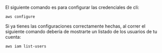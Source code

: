 El siguiente comando es para configurar las credenciales de cli:
```
aws configure
```

Si ya tienes las configuraciones correctamente hechas, al correr el siguiente comando debería de mostrarte un listado de los usuarios de tu cuenta:
```
aws iam list-users
```